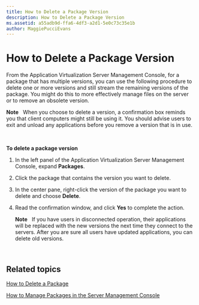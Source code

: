 ```yaml
---
title: How to Delete a Package Version
description: How to Delete a Package Version
ms.assetid: a55adb9d-ffa6-4df3-a2d1-5e0c73c35e1b
author: MaggiePucciEvans
---
```


# How to Delete a Package Version


From the Application Virtualization Server Management Console, for a package that has multiple versions, you can use the following procedure to delete one or more versions and still stream the remaining versions of the package. You might do this to more effectively manage files on the server or to remove an obsolete version.

**Note**  
When you choose to delete a version, a confirmation box reminds you that client computers might still be using it. You should advise users to exit and unload any applications before you remove a version that is in use.

 

**To delete a package version**

1.  In the left panel of the Application Virtualization Server Management Console, expand **Packages**.

2.  Click the package that contains the version you want to delete.

3.  In the center pane, right-click the version of the package you want to delete and choose **Delete**.

4.  Read the confirmation window, and click **Yes** to complete the action.

    **Note**  
    If you have users in disconnected operation, their applications will be replaced with the new versions the next time they connect to the servers. After you are sure all users have updated applications, you can delete old versions.

     

## Related topics


[How to Delete a Package](how-to-delete-a-packageserver.md)

[How to Manage Packages in the Server Management Console](how-to-manage-packages-in-the-server-management-console.md)

 

 





